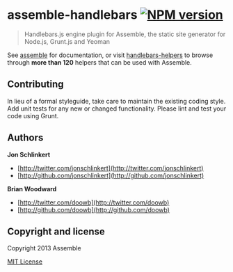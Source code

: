 # assemble-handlebars [![NPM version](https://badge.fury.io/js/blog.png)](http://badge.fury.io/js/blog)

> Handlebars.js engine plugin for Assemble, the static site generator for Node.js, Grunt.js and Yeoman

See [assemble](http://assemble.io/) for documentation, or visit [handlebars-helpers](http://assemble.io/helpers/) to browse through **more than 120** helpers that can be used with Assemble.

## Contributing
In lieu of a formal styleguide, take care to maintain the existing coding style. Add unit tests for any new or changed functionality. Please lint and test your code using Grunt.

## Authors

**Jon Schlinkert**

+ [http://twitter.com/jonschlinkert](http://twitter.com/jonschlinkert)
+ [http://github.com/jonschlinkert](http://github.com/jonschlinkert)

**Brian Woodward**

+ [http://twitter.com/doowb](http://twitter.com/doowb)
+ [http://github.com/doowb](http://github.com/doowb)


## Copyright and license
Copyright 2013 Assemble

[MIT License](LICENSE-MIT)
